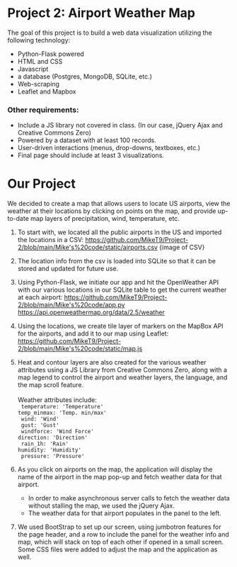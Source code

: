 # Project 2: Airport Weather Map

The goal of this project is to build a web data visualization utilizing the following technology:
  - Python-Flask powered
  - HTML and CSS
  - Javascript
  - a database (Postgres, MongoDB, SQLite, etc.)
  - Web-scraping
  - Leaflet and Mapbox
  
### Other requirements:
  - Include a JS library not covered in class. (In our case, jQuery Ajax and Creative Commons Zero)
  - Powered by a dataset with at least 100 records. 
  - User-driven interactions (menus, drop-downs, textboxes, etc.)
  - Final page should include at least 3 visualizations. 

# Our Project

We decided to create a map that allows users to locate US airports, view the weather at their locations by clicking on points on the map, and provide up-to-date map layers of precipitation, wind, temperature, etc. 

1. To start with, we located all the public airports in the US and imported the locations in a CSV: 
https://github.com/MikeT9/Project-2/blob/main/Mike's%20code/static/airports.csv
{image of CSV}

2. The location info from the csv is loaded into SQLite so that it can be stored and updated for future use. 

3. Using Python-Flask, we initiate our app and hit the OpenWeather API with our various locations in our SQLite table to get the current weather at each airport: 
https://github.com/MikeT9/Project-2/blob/main/Mike's%20code/app.py <br/>
https://api.openweathermap.org/data/2.5/weather

4. Using the locations, we create tile layer of markers on the MapBox API for the airports, and add it to our map using Leaflet:
   https://github.com/MikeT9/Project-2/blob/main/Mike's%20code/static/map.js
   
5. Heat and contour layers are also created for the various weather attributes using a JS Library from Creative Commons Zero, along with a map legend to control the airport and weather layers, the language, and the map scroll feature.  
 <br/> Weather attributes include: <br/>
   		` temperature: 'Temperature'` <br/>
			 `temp_minmax: 'Temp. min/max'` <br/>
			` wind: 'Wind'` <br/>
			` gust: 'Gust'` <br/>
			` windforce: 'Wind Force'` <br/>
			 `direction: 'Direction'` <br/>
			` rain_1h: 'Rain'` <br/>
		  ` humidity: 'Humidity' ` <br/>
			` pressure: 'Pressure'` <br/>

6.  As you click on airports on the map, the application will display the name of the airport in the map pop-up and fetch weather data for that airport. 
  	- In order to make asynchronous server calls to fetch the weather data without stalling the map, we used the jQuery Ajax. 
 	 - The weather data for that airport populates in the panel to the left.

7. We used BootStrap to set up our screen, using jumbotron features for the page header, and a row to include the panel for the weather info and map, which will stack on top of each other if opened in a small screen. Some CSS files were added to adjust the map and the application as well. 

